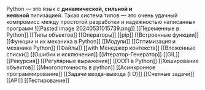 Python — это язык с **динамической, сильной и неявной** типизацией. Такая система типов — это очень удачный компромисс между простотой разработки и надежностью написанных программ
![[Pasted image 20240531015739.png]]
[[Переменные в Python]]
[[Типы объектов]]
[[Операторы]]
[[pip]]
[[Встроенные функции]]
[[Функции и их механика в Python]]
[[Модули]]
[[Оптимизация и механика Python]]
[[Файлы]]
[[with Менеджер контекста]]
[[Вложенные списки]]
[[Ошибки и исключения]]
[[Итератор-Генератор]]
[[GIL]]
[[Рекурсия]]
[[Регулярные выражения]]
[[ООП в Python]]
[[Хеширование объектов]]
[[Многопоточность в python]]
[[Асинхронное программирование]]
[[Задачи ввода-вывода (I O)]]
[[Счетные задачи]]
[[API]]
[[Тестирование]]